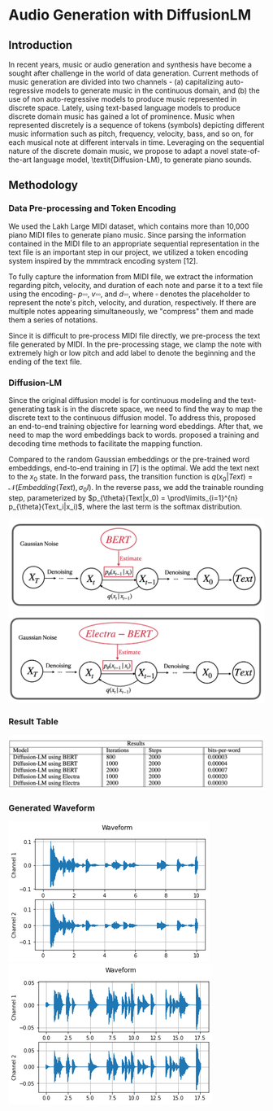 

# Audio Generation with DiffusionLM 

## Introduction 

In recent years, music or audio generation and synthesis have become a sought after challenge in the world of data generation. Current methods of music generation are divided into two channels - (a) capitalizing auto-regressive models to generate music in the continuous domain, and (b) the use of non auto-regressive models to produce music represented in discrete space. Lately, using text-based language models to produce discrete domain music has gained a lot of prominence. Music when represented discretely is a sequence of tokens (symbols) depicting different music information such as pitch, frequency, velocity, bass, and so on, for each musical note at different intervals in time. Leveraging on the sequential nature of the discrete domain music, we propose to adapt a novel state-of-the-art language model, \textit{Diffusion-LM}, to generate piano sounds. 

## Methodology 

### Data Pre-processing and Token Encoding

We used the Lakh Large MIDI dataset, which contains more than 10,000 piano MIDI files to generate piano music. Since parsing the information contained in the MIDI file to an appropriate sequential representation in the text file is an important step in our project, we utilized a token encoding system inspired by the mmmtrack encoding system [12]. 


To fully capture the information from MIDI file, we extract the information regarding pitch, velocity, and duration of each note and parse it to a text file using the encoding- $p\square\square$, $v\square\square$, and $d\square\square$, where $\square$ denotes the placeholder to represent the note's pitch, velocity, and duration, respectively. If there are multiple notes appearing simultaneously, we "compress" them and made them a series of notations. 

Since it is difficult to pre-process MIDI file directly, we pre-process the text file generated by MIDI. In the pre-processing stage, we clamp the note with extremely high or low pitch and add label to denote the beginning and the ending of the text file. 

### Diffusion-LM

Since the original diffusion model is for continuous modeling and the text-generating task is in the discrete space, we need to find the way to map the discrete text to the continuous diffusion model. To address this, proposed an end-to-end training objective for learning word ebeddings. After that, we need to map the word embeddings back to words. proposed a training and decoding time methods to facilitate the mapping function. 

Compared to the random Gaussian embeddings or the pre-trained word embeddings, end-to-end training in [7] is the optimal. We add the text next to the $x_0$ state. In the forward pass, the transition function is $q(x_0|Text) = \mathcal{N}(Embedding(Text), \sigma_0 I )$. In the reverse pass, we add the trainable rounding step, parameterized by $p_{\theta}(Text|x_0) = \prod\limits_{i=1}^{n} p_{\theta}(Text_i|x_i)$, where the last term is the softmax distribution. 

![bert](/images/BERT.png)
![electra](/images/Electra.png)

### Result Table

![result](/images/result.png)

### Generated Waveform

![wave1](images/8-midi-waveform.png) 
![wave2](images/9-midi-waveform.png)








